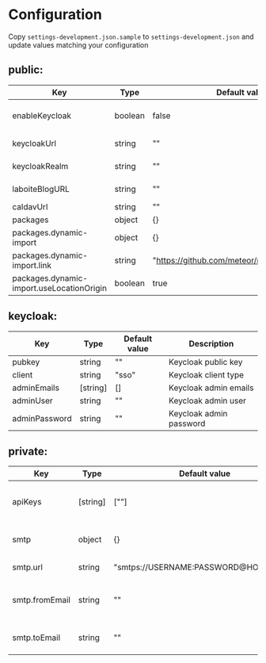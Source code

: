 # Configuration

Copy `settings-development.json.sample` to `settings-development.json` and update values matching your configuration

## public:

| Key                                       | Type    | Default value                                 | Description                  |
| ----------------------------------------- | ------- | --------------------------------------------- | ---------------------------- |
| enableKeycloak                            | boolean | false                                         | If true, keycloak is enabled |
| keycloakUrl                               | string  | ""                                            | Keycloak URL                 |
| keycloakRealm                             | string  | ""                                            | Keycloak Realm               |
| laboiteBlogURL                            | string  | ""                                            | Laboite Blog URL             |
| caldavUrl                                 | string  | ""                                            | Caldav url                   |
| packages                                  | object  | {}                                            |                              |
| packages.dynamic-import                   | object  | {}                                            |                              |
| packages.dynamic-import.link              | string  | "https://github.com/meteor/meteor/pull/11105" |                              |
| packages.dynamic-import.useLocationOrigin | boolean | true                                          |                              |

## keycloak:

| Key           | Type     | Default value | Description             |
| ------------- | -------- | ------------- | ----------------------- |
| pubkey        | string   | ""            | Keycloak public key     |
| client        | string   | "sso"         | Keycloak client type    |
| adminEmails   | [string] | []            | Keycloak admin emails   |
| adminUser     | string   | ""            | Keycloak admin user     |
| adminPassword | string   | ""            | Keycloak admin password |

## private:

| Key            | Type     | Default value                         | Description                           |
| -------------- | -------- | ------------------------------------- | ------------------------------------- |
| apiKeys        | [string] | [""]                                  | API access keys for external services |
| smtp           | object   | {}                                    | Generic settings for SMTP             |
| smtp.url       | string   | "smtps://USERNAME:PASSWORD@HOST:PORT" | SMTP server URI                       |
| smtp.fromEmail | string   | ""                                    | Contact mail default "from" value     |
| smtp.toEmail   | string   | ""                                    | Contact mail default "to" value       |
